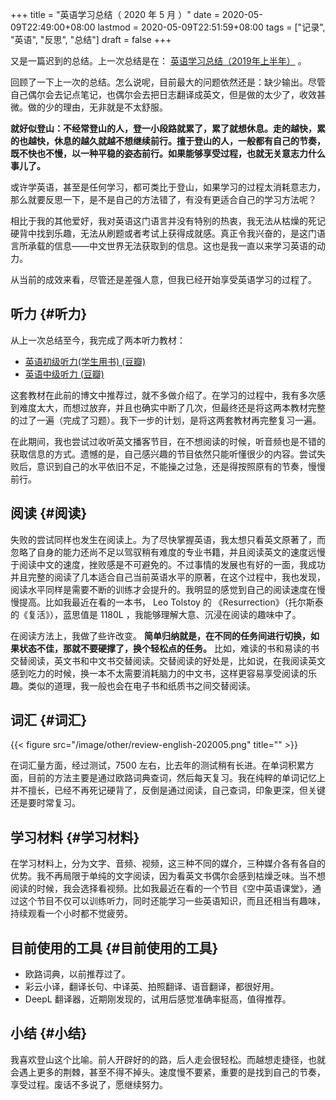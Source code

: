 +++
title = "英语学习总结（ 2020 年 5 月 ）"
date = 2020-05-09T22:49:00+08:00
lastmod = 2020-05-09T22:51:59+08:00
tags = ["记录", "英语", "反思", "总结"]
draft = false
+++

又是一篇迟到的总结。上一次总结是在： [英语学习总结（2019年上半年）](https://www.xianmin.org/post/review-english-201906/) 。

回顾了一下上一次的总结。怎么说呢，目前最大的问题依然还是：缺少输出。尽管自己偶尔会去记点笔记，也偶尔会去把日志翻译成英文，但是做的太少了，收效甚微。做的少的理由，无非就是不太舒服。

**就好似登山：不经常登山的人，登一小段路就累了，累了就想休息。走的越快，累的也越快，休息的越久就越不想继续前行。擅于登山的人，一般都有自己的节奏，既不快也不慢，以一种平稳的姿态前行。如果能够享受过程，也就无关意志力什么事儿了。**

<!--more-->

或许学英语，甚至是任何学习，都可类比于登山，如果学习的过程太消耗意志力，那么就要反思一下，是不是自己的方法错了，有没有更适合自己的学习方法呢？

相比于我的其他爱好，我对英语这门语言并没有特别的热衷，我无法从枯燥的死记硬背中找到乐趣，无法从刷题或者考试上获得成就感。真正令我兴奋的，是这门语言所承载的信息——中文世界无法获取到的信息。这也是我一直以来学习英语的动力。

从当前的成效来看，尽管还是差强人意，但我已经开始享受英语学习的过程了。


## 听力 {#听力}

从上一次总结至今，我完成了两本听力教材：

-   [英语初级听力(学生用书) (豆瓣)](https://book.douban.com/subject/1034552/)
-   [英语中级听力 (豆瓣)](https://book.douban.com/subject/1052768/)

这套教材在此前的博文中推荐过，就不多做介绍了。在学习的过程中，我有多次感到难度太大，而想过放弃，并且也确实中断了几次，但最终还是将这两本教材完整的过了一遍（完成了习题）。我下一步的计划，是将这两套教材再完整复习一遍。

在此期间，我也尝试过收听英文播客节目，在不想阅读的时候，听音频也是不错的获取信息的方式。遗憾的是，自己感兴趣的节目依然只能听懂很少的内容。尝试失败后，意识到自己的水平依旧不足，不能操之过急，还是得按照原有的节奏，慢慢前行。


## 阅读 {#阅读}

失败的尝试同样也发生在阅读上。为了尽快掌握英语，我太想只看英文原著了，而忽略了自身的能力还尚不足以驾驭稍有难度的专业书籍，并且阅读英文的速度远慢于阅读中文的速度，挫败感是不可避免的。不过事情的发展也有好的一面，我成功并且完整的阅读了几本适合自己当前英语水平的原著，在这个过程中，我也发现，阅读水平同样是需要不断的训练才会提升的。我明显的感觉到自己的阅读速度在慢慢提高。比如我最近在看的一本书， Leo Tolstoy 的 《Resurrection》（托尔斯泰的《复活》），蓝思值是 1180L ，我能够理解大意、沉浸在阅读的趣味中了。

在阅读方法上，我做了些许改变。 **简单归纳就是，在不同的任务间进行切换，如果状态不佳，那就不要硬撑了，换个轻松点的任务。** 比如，难读的书和易读的书交替阅读，英文书和中文书交替阅读。交替阅读的好处是，比如说，在我阅读英文感到吃力的时候，换一本不太需要消耗脑力的中文书，这样更容易享受阅读的乐趣。类似的道理，我一般也会在电子书和纸质书之间交替阅读。


## 词汇 {#词汇}

{{< figure src="/image/other/review-english-202005.png" title="" >}}

在词汇量方面，经过测试，7500 左右，比去年的测试稍有长进。在单词积累方面，目前的方法主要是通过欧路词典查词，然后每天复习。我在纯粹的单词记忆上并不擅长，已经不再死记硬背了，反倒是通过阅读，自己查词，印象更深，但关键还是要时常复习。


## 学习材料 {#学习材料}

在学习材料上，分为文字、音频、视频，这三种不同的媒介，三种媒介各有各自的优势。我不再局限于单纯的文字阅读，因为看英文书偶尔会感到枯燥乏味。当不想阅读的时候，我会选择看视频。比如我最近在看的一个节目《空中英语课堂》，通过这个节目不仅可以训练听力，同时还能学习一些英语知识，而且还相当有趣味，持续观看一个小时都不觉疲劳。


## 目前使用的工具 {#目前使用的工具}

-   欧路词典，以前推荐过了。
-   彩云小译，翻译长句、中译英、拍照翻译、语音翻译，都很好用。
-   DeepL 翻译器，近期刚发现的，试用后感觉准确率挺高，值得推荐。


## 小结 {#小结}

我喜欢登山这个比喻。前人开辟好的的路，后人走会很轻松。而越想走捷径，也就会遇上更多的荆棘，甚至不得不掉头。速度慢不要紧，重要的是找到自己的节奏，享受过程。废话不多说了，愿继续努力。
